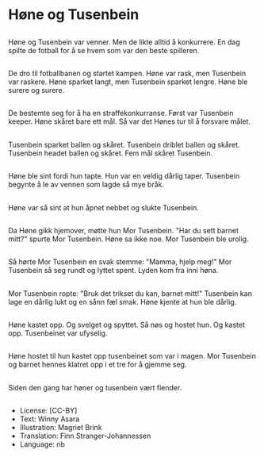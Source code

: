 # Høne og Tusenbein

##
Høne og Tusenbein var venner. Men de likte alltid å konkurrere. En dag spilte de fotball for å se hvem som var den beste spilleren.

##
De dro til fotballbanen og startet kampen. Høne var rask, men Tusenbein var raskere. Høne sparket langt, men Tusenbein sparket lengre. Høne ble surere og surere.

##
De bestemte seg for å ha en straffekonkurranse. Først var Tusenbein keeper. Høne skåret bare ett mål. Så var det Hønes tur til å forsvare målet.

##
Tusenbein sparket ballen og skåret. Tusenbein driblet ballen og skåret. Tusenbein headet ballen og skåret. Fem mål skåret Tusenbein.

##
Høne ble sint fordi hun tapte. Hun var en veldig dårlig taper. Tusenbein begynte å le av vennen som lagde så mye bråk.

##
Høne var så sint at hun åpnet nebbet og slukte Tusenbein.

##
Da Høne gikk hjemover, møtte hun Mor Tusenbein. "Har du sett barnet mitt?" spurte Mor Tusenbein. Høne sa ikke noe. Mor Tusenbein ble urolig.

##
Så hørte Mor Tusenbein en svak stemme: "Mamma, hjelp meg!" Mor Tusenbein så seg rundt og lyttet spent. Lyden kom fra inni høna.

##
Mor Tusenbein ropte: "Bruk det trikset du kan, barnet mitt!" Tusenbein kan lage en dårlig lukt og en sånn fæl smak. Høne kjente at hun ble dårlig.

##
Høne kastet opp. Og svelget og spyttet. Så nøs og hostet hun. Og kastet opp. Tusenbeinet var ufyselig.

##
Høne hostet til hun kastet opp tusenbeinet som var i magen. Mor Tusenbein og barnet hennes klatret opp i et tre for å gjemme seg.

##
Siden den gang har høner og tusenbein vært fiender.

##
* License: [CC-BY]
* Text: Winny Asara
* Illustration: Magriet Brink
* Translation: Finn Stranger-Johannessen
* Language: nb
